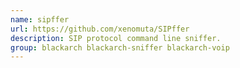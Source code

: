```yaml
---
name: sipffer
url: https://github.com/xenomuta/SIPffer
description: SIP protocol command line sniffer.
group: blackarch blackarch-sniffer blackarch-voip
---
```

